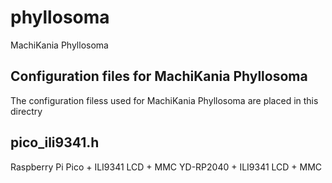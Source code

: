 # phyllosoma
MachiKania Phyllosoma

## Configuration files for MachiKania Phyllosoma
The configuration filess used for MachiKania Phyllosoma are placed in this directry

## pico_ili9341.h
Raspberry Pi Pico + ILI9341 LCD + MMC
YD-RP2040 + ILI9341 LCD + MMC
